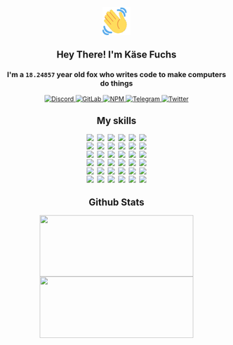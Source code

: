 <div><p align=center><img src=./resources/images/wave.gif width=64px height=64px></p><h2 align=center>Hey There! I'm Käse Fuchs</h2><h3 align=center>I'm a <code>18.24857</code> year old fox who writes code to make computers do things</h3><p align=center><a href=https://discord.com/users/507526681125322772><img alt=Discord src="https://img.shields.io/badge/Discord-5865F2?logo=discord&logoColor=white&style=flat-square#703548a1b0838b98648f9f54f12d291c"> </a><a href=https://gitlab.com/kasefuchs><img alt=GitLab src="https://img.shields.io/badge/GitLab-330F63?logo=gitlab&logoColor=white&style=flat-square#703548a1b0838b98648f9f54f12d291c"> </a><a href=https://npmjs.com/~kasefuchs><img alt=NPM src="https://img.shields.io/badge/NPM-CB3837?logo=npm&logoColor=white&style=flat-square#703548a1b0838b98648f9f54f12d291c"> </a><a href=https://t.me/kasefuchs><img alt=Telegram src="https://img.shields.io/badge/Telegram-2CA5E0?logo=telegram&logoColor=white&style=flat-square#703548a1b0838b98648f9f54f12d291c"> </a><a href=https://twitter.com/kasefuchs><img alt=Twitter src="https://img.shields.io/badge/Twitter-1DA1F2?logo=twitter&logoColor=white&style=flat-square#703548a1b0838b98648f9f54f12d291c"></a></p><h2 align=center>My skills</h2><p align=center><a href=https://aws.amazon.com/ ><picture><source srcset="https://skillicons.dev/icons?i=aws&theme=dark#703548a1b0838b98648f9f54f12d291c" media="(prefers-color-scheme: dark)"><source srcset="https://skillicons.dev/icons?i=aws&theme=light#703548a1b0838b98648f9f54f12d291c" media="(prefers-color-scheme: light), (prefers-color-scheme: no-preference)"><img src="https://skillicons.dev/icons?i=aws&theme=light#703548a1b0838b98648f9f54f12d291c"></picture></a>&nbsp;&nbsp;<a href=https://en.wikipedia.org/wiki/Bash_(Unix_shell)><picture><source srcset="https://skillicons.dev/icons?i=bash&theme=dark#703548a1b0838b98648f9f54f12d291c" media="(prefers-color-scheme: dark)"><source srcset="https://skillicons.dev/icons?i=bash&theme=light#703548a1b0838b98648f9f54f12d291c" media="(prefers-color-scheme: light), (prefers-color-scheme: no-preference)"><img src="https://skillicons.dev/icons?i=bash&theme=light#703548a1b0838b98648f9f54f12d291c"></picture></a>&nbsp;&nbsp;<a href=https://discord.com/developers/docs><picture><source srcset="https://skillicons.dev/icons?i=bots&theme=dark#703548a1b0838b98648f9f54f12d291c" media="(prefers-color-scheme: dark)"><source srcset="https://skillicons.dev/icons?i=bots&theme=light#703548a1b0838b98648f9f54f12d291c" media="(prefers-color-scheme: light), (prefers-color-scheme: no-preference)"><img src="https://skillicons.dev/icons?i=bots&theme=light#703548a1b0838b98648f9f54f12d291c"></picture></a>&nbsp;&nbsp;<a href=https://www.cloudflare.com/ ><picture><source srcset="https://skillicons.dev/icons?i=cloudflare&theme=dark#703548a1b0838b98648f9f54f12d291c" media="(prefers-color-scheme: dark)"><source srcset="https://skillicons.dev/icons?i=cloudflare&theme=light#703548a1b0838b98648f9f54f12d291c" media="(prefers-color-scheme: light), (prefers-color-scheme: no-preference)"><img src="https://skillicons.dev/icons?i=cloudflare&theme=light#703548a1b0838b98648f9f54f12d291c"></picture></a>&nbsp;&nbsp;<a href=https://en.wikipedia.org/wiki/CSS><picture><source srcset="https://skillicons.dev/icons?i=css&theme=dark#703548a1b0838b98648f9f54f12d291c" media="(prefers-color-scheme: dark)"><source srcset="https://skillicons.dev/icons?i=css&theme=light#703548a1b0838b98648f9f54f12d291c" media="(prefers-color-scheme: light), (prefers-color-scheme: no-preference)"><img src="https://skillicons.dev/icons?i=css&theme=light#703548a1b0838b98648f9f54f12d291c"></picture></a>&nbsp;&nbsp;<a href=https://www.docker.com/ ><picture><source srcset="https://skillicons.dev/icons?i=docker&theme=dark#703548a1b0838b98648f9f54f12d291c" media="(prefers-color-scheme: dark)"><source srcset="https://skillicons.dev/icons?i=docker&theme=light#703548a1b0838b98648f9f54f12d291c" media="(prefers-color-scheme: light), (prefers-color-scheme: no-preference)"><img src="https://skillicons.dev/icons?i=docker&theme=light#703548a1b0838b98648f9f54f12d291c"></picture></a><br><a href=https://www.electronjs.org/ ><picture><source srcset="https://skillicons.dev/icons?i=electron&theme=dark#703548a1b0838b98648f9f54f12d291c" media="(prefers-color-scheme: dark)"><source srcset="https://skillicons.dev/icons?i=electron&theme=light#703548a1b0838b98648f9f54f12d291c" media="(prefers-color-scheme: light), (prefers-color-scheme: no-preference)"><img src="https://skillicons.dev/icons?i=electron&theme=light#703548a1b0838b98648f9f54f12d291c"></picture></a>&nbsp;&nbsp;<a href=https://expressjs.com/ ><picture><source srcset="https://skillicons.dev/icons?i=express&theme=dark#703548a1b0838b98648f9f54f12d291c" media="(prefers-color-scheme: dark)"><source srcset="https://skillicons.dev/icons?i=express&theme=light#703548a1b0838b98648f9f54f12d291c" media="(prefers-color-scheme: light), (prefers-color-scheme: no-preference)"><img src="https://skillicons.dev/icons?i=express&theme=light#703548a1b0838b98648f9f54f12d291c"></picture></a>&nbsp;&nbsp;<a href=https://www.figma.com/ ><picture><source srcset="https://skillicons.dev/icons?i=figma&theme=dark#703548a1b0838b98648f9f54f12d291c" media="(prefers-color-scheme: dark)"><source srcset="https://skillicons.dev/icons?i=figma&theme=light#703548a1b0838b98648f9f54f12d291c" media="(prefers-color-scheme: light), (prefers-color-scheme: no-preference)"><img src="https://skillicons.dev/icons?i=figma&theme=light#703548a1b0838b98648f9f54f12d291c"></picture></a>&nbsp;&nbsp;<a href=https://firebase.google.com/ ><picture><source srcset="https://skillicons.dev/icons?i=firebase&theme=dark#703548a1b0838b98648f9f54f12d291c" media="(prefers-color-scheme: dark)"><source srcset="https://skillicons.dev/icons?i=firebase&theme=light#703548a1b0838b98648f9f54f12d291c" media="(prefers-color-scheme: light), (prefers-color-scheme: no-preference)"><img src="https://skillicons.dev/icons?i=firebase&theme=light#703548a1b0838b98648f9f54f12d291c"></picture></a>&nbsp;&nbsp;<a href=https://flask.palletsprojects.com/ ><picture><source srcset="https://skillicons.dev/icons?i=flask&theme=dark#703548a1b0838b98648f9f54f12d291c" media="(prefers-color-scheme: dark)"><source srcset="https://skillicons.dev/icons?i=flask&theme=light#703548a1b0838b98648f9f54f12d291c" media="(prefers-color-scheme: light), (prefers-color-scheme: no-preference)"><img src="https://skillicons.dev/icons?i=flask&theme=light#703548a1b0838b98648f9f54f12d291c"></picture></a>&nbsp;&nbsp;<a href=https://cloud.google.com/ ><picture><source srcset="https://skillicons.dev/icons?i=gcp&theme=dark#703548a1b0838b98648f9f54f12d291c" media="(prefers-color-scheme: dark)"><source srcset="https://skillicons.dev/icons?i=gcp&theme=light#703548a1b0838b98648f9f54f12d291c" media="(prefers-color-scheme: light), (prefers-color-scheme: no-preference)"><img src="https://skillicons.dev/icons?i=gcp&theme=light#703548a1b0838b98648f9f54f12d291c"></picture></a><br><a href=https://git-scm.com/ ><picture><source srcset="https://skillicons.dev/icons?i=git&theme=dark#703548a1b0838b98648f9f54f12d291c" media="(prefers-color-scheme: dark)"><source srcset="https://skillicons.dev/icons?i=git&theme=light#703548a1b0838b98648f9f54f12d291c" media="(prefers-color-scheme: light), (prefers-color-scheme: no-preference)"><img src="https://skillicons.dev/icons?i=git&theme=light#703548a1b0838b98648f9f54f12d291c"></picture></a>&nbsp;&nbsp;<a href=https://github.com/ ><picture><source srcset="https://skillicons.dev/icons?i=github&theme=dark#703548a1b0838b98648f9f54f12d291c" media="(prefers-color-scheme: dark)"><source srcset="https://skillicons.dev/icons?i=github&theme=light#703548a1b0838b98648f9f54f12d291c" media="(prefers-color-scheme: light), (prefers-color-scheme: no-preference)"><img src="https://skillicons.dev/icons?i=github&theme=light#703548a1b0838b98648f9f54f12d291c"></picture></a>&nbsp;&nbsp;<a href=https://gitlab.com/ ><picture><source srcset="https://skillicons.dev/icons?i=gitlab&theme=dark#703548a1b0838b98648f9f54f12d291c" media="(prefers-color-scheme: dark)"><source srcset="https://skillicons.dev/icons?i=gitlab&theme=light#703548a1b0838b98648f9f54f12d291c" media="(prefers-color-scheme: light), (prefers-color-scheme: no-preference)"><img src="https://skillicons.dev/icons?i=gitlab&theme=light#703548a1b0838b98648f9f54f12d291c"></picture></a>&nbsp;&nbsp;<a href=https://www.heroku.com/ ><picture><source srcset="https://skillicons.dev/icons?i=heroku&theme=dark#703548a1b0838b98648f9f54f12d291c" media="(prefers-color-scheme: dark)"><source srcset="https://skillicons.dev/icons?i=heroku&theme=light#703548a1b0838b98648f9f54f12d291c" media="(prefers-color-scheme: light), (prefers-color-scheme: no-preference)"><img src="https://skillicons.dev/icons?i=heroku&theme=light#703548a1b0838b98648f9f54f12d291c"></picture></a>&nbsp;&nbsp;<a href=https://en.wikipedia.org/wiki/HTML><picture><source srcset="https://skillicons.dev/icons?i=html&theme=dark#703548a1b0838b98648f9f54f12d291c" media="(prefers-color-scheme: dark)"><source srcset="https://skillicons.dev/icons?i=html&theme=light#703548a1b0838b98648f9f54f12d291c" media="(prefers-color-scheme: light), (prefers-color-scheme: no-preference)"><img src="https://skillicons.dev/icons?i=html&theme=light#703548a1b0838b98648f9f54f12d291c"></picture></a>&nbsp;&nbsp;<a href=https://en.wikipedia.org/wiki/JavaScript><picture><source srcset="https://skillicons.dev/icons?i=js&theme=dark#703548a1b0838b98648f9f54f12d291c" media="(prefers-color-scheme: dark)"><source srcset="https://skillicons.dev/icons?i=js&theme=light#703548a1b0838b98648f9f54f12d291c" media="(prefers-color-scheme: light), (prefers-color-scheme: no-preference)"><img src="https://skillicons.dev/icons?i=js&theme=light#703548a1b0838b98648f9f54f12d291c"></picture></a><br><a href=https://en.wikipedia.org/wiki/Linux><picture><source srcset="https://skillicons.dev/icons?i=linux&theme=dark#703548a1b0838b98648f9f54f12d291c" media="(prefers-color-scheme: dark)"><source srcset="https://skillicons.dev/icons?i=linux&theme=light#703548a1b0838b98648f9f54f12d291c" media="(prefers-color-scheme: light), (prefers-color-scheme: no-preference)"><img src="https://skillicons.dev/icons?i=linux&theme=light#703548a1b0838b98648f9f54f12d291c"></picture></a>&nbsp;&nbsp;<a href=https://mui.com/ ><picture><source srcset="https://skillicons.dev/icons?i=materialui&theme=dark#703548a1b0838b98648f9f54f12d291c" media="(prefers-color-scheme: dark)"><source srcset="https://skillicons.dev/icons?i=materialui&theme=light#703548a1b0838b98648f9f54f12d291c" media="(prefers-color-scheme: light), (prefers-color-scheme: no-preference)"><img src="https://skillicons.dev/icons?i=materialui&theme=light#703548a1b0838b98648f9f54f12d291c"></picture></a>&nbsp;&nbsp;<a href=https://en.wikipedia.org/wiki/Markdown><picture><source srcset="https://skillicons.dev/icons?i=md&theme=dark#703548a1b0838b98648f9f54f12d291c" media="(prefers-color-scheme: dark)"><source srcset="https://skillicons.dev/icons?i=md&theme=light#703548a1b0838b98648f9f54f12d291c" media="(prefers-color-scheme: light), (prefers-color-scheme: no-preference)"><img src="https://skillicons.dev/icons?i=md&theme=light#703548a1b0838b98648f9f54f12d291c"></picture></a>&nbsp;&nbsp;<a href=https://www.mongodb.com/ ><picture><source srcset="https://skillicons.dev/icons?i=mongodb&theme=dark#703548a1b0838b98648f9f54f12d291c" media="(prefers-color-scheme: dark)"><source srcset="https://skillicons.dev/icons?i=mongodb&theme=light#703548a1b0838b98648f9f54f12d291c" media="(prefers-color-scheme: light), (prefers-color-scheme: no-preference)"><img src="https://skillicons.dev/icons?i=mongodb&theme=light#703548a1b0838b98648f9f54f12d291c"></picture></a>&nbsp;&nbsp;<a href=https://www.mysql.com/ ><picture><source srcset="https://skillicons.dev/icons?i=mysql&theme=dark#703548a1b0838b98648f9f54f12d291c" media="(prefers-color-scheme: dark)"><source srcset="https://skillicons.dev/icons?i=mysql&theme=light#703548a1b0838b98648f9f54f12d291c" media="(prefers-color-scheme: light), (prefers-color-scheme: no-preference)"><img src="https://skillicons.dev/icons?i=mysql&theme=light#703548a1b0838b98648f9f54f12d291c"></picture></a>&nbsp;&nbsp;<a href=https://nextjs.org/ ><picture><source srcset="https://skillicons.dev/icons?i=nextjs&theme=dark#703548a1b0838b98648f9f54f12d291c" media="(prefers-color-scheme: dark)"><source srcset="https://skillicons.dev/icons?i=nextjs&theme=light#703548a1b0838b98648f9f54f12d291c" media="(prefers-color-scheme: light), (prefers-color-scheme: no-preference)"><img src="https://skillicons.dev/icons?i=nextjs&theme=light#703548a1b0838b98648f9f54f12d291c"></picture></a><br><a href=https://nodejs.org/en/ ><picture><source srcset="https://skillicons.dev/icons?i=nodejs&theme=dark#703548a1b0838b98648f9f54f12d291c" media="(prefers-color-scheme: dark)"><source srcset="https://skillicons.dev/icons?i=nodejs&theme=light#703548a1b0838b98648f9f54f12d291c" media="(prefers-color-scheme: light), (prefers-color-scheme: no-preference)"><img src="https://skillicons.dev/icons?i=nodejs&theme=light#703548a1b0838b98648f9f54f12d291c"></picture></a>&nbsp;&nbsp;<a href=https://www.postgresql.org/ ><picture><source srcset="https://skillicons.dev/icons?i=postgres&theme=dark#703548a1b0838b98648f9f54f12d291c" media="(prefers-color-scheme: dark)"><source srcset="https://skillicons.dev/icons?i=postgres&theme=light#703548a1b0838b98648f9f54f12d291c" media="(prefers-color-scheme: light), (prefers-color-scheme: no-preference)"><img src="https://skillicons.dev/icons?i=postgres&theme=light#703548a1b0838b98648f9f54f12d291c"></picture></a>&nbsp;&nbsp;<a href=https://learn.microsoft.com/en-us/powershell/ ><picture><source srcset="https://skillicons.dev/icons?i=powershell&theme=dark#703548a1b0838b98648f9f54f12d291c" media="(prefers-color-scheme: dark)"><source srcset="https://skillicons.dev/icons?i=powershell&theme=light#703548a1b0838b98648f9f54f12d291c" media="(prefers-color-scheme: light), (prefers-color-scheme: no-preference)"><img src="https://skillicons.dev/icons?i=powershell&theme=light#703548a1b0838b98648f9f54f12d291c"></picture></a>&nbsp;&nbsp;<a href=https://www.python.org/ ><picture><source srcset="https://skillicons.dev/icons?i=py&theme=dark#703548a1b0838b98648f9f54f12d291c" media="(prefers-color-scheme: dark)"><source srcset="https://skillicons.dev/icons?i=py&theme=light#703548a1b0838b98648f9f54f12d291c" media="(prefers-color-scheme: light), (prefers-color-scheme: no-preference)"><img src="https://skillicons.dev/icons?i=py&theme=light#703548a1b0838b98648f9f54f12d291c"></picture></a>&nbsp;&nbsp;<a href=https://www.raspberrypi.org/ ><picture><source srcset="https://skillicons.dev/icons?i=raspberrypi&theme=dark#703548a1b0838b98648f9f54f12d291c" media="(prefers-color-scheme: dark)"><source srcset="https://skillicons.dev/icons?i=raspberrypi&theme=light#703548a1b0838b98648f9f54f12d291c" media="(prefers-color-scheme: light), (prefers-color-scheme: no-preference)"><img src="https://skillicons.dev/icons?i=raspberrypi&theme=light#703548a1b0838b98648f9f54f12d291c"></picture></a>&nbsp;&nbsp;<a href=https://reactjs.org/ ><picture><source srcset="https://skillicons.dev/icons?i=react&theme=dark#703548a1b0838b98648f9f54f12d291c" media="(prefers-color-scheme: dark)"><source srcset="https://skillicons.dev/icons?i=react&theme=light#703548a1b0838b98648f9f54f12d291c" media="(prefers-color-scheme: light), (prefers-color-scheme: no-preference)"><img src="https://skillicons.dev/icons?i=react&theme=light#703548a1b0838b98648f9f54f12d291c"></picture></a><br><a href=https://redux.js.org/ ><picture><source srcset="https://skillicons.dev/icons?i=redux&theme=dark#703548a1b0838b98648f9f54f12d291c" media="(prefers-color-scheme: dark)"><source srcset="https://skillicons.dev/icons?i=redux&theme=light#703548a1b0838b98648f9f54f12d291c" media="(prefers-color-scheme: light), (prefers-color-scheme: no-preference)"><img src="https://skillicons.dev/icons?i=redux&theme=light#703548a1b0838b98648f9f54f12d291c"></picture></a>&nbsp;&nbsp;<a href=https://en.wikipedia.org/wiki/Regular_expression><picture><source srcset="https://skillicons.dev/icons?i=regex&theme=dark#703548a1b0838b98648f9f54f12d291c" media="(prefers-color-scheme: dark)"><source srcset="https://skillicons.dev/icons?i=regex&theme=light#703548a1b0838b98648f9f54f12d291c" media="(prefers-color-scheme: light), (prefers-color-scheme: no-preference)"><img src="https://skillicons.dev/icons?i=regex&theme=light#703548a1b0838b98648f9f54f12d291c"></picture></a>&nbsp;&nbsp;<a href=https://en.wikipedia.org/wiki/Sass_(stylesheet_language)><picture><source srcset="https://skillicons.dev/icons?i=sass&theme=dark#703548a1b0838b98648f9f54f12d291c" media="(prefers-color-scheme: dark)"><source srcset="https://skillicons.dev/icons?i=sass&theme=light#703548a1b0838b98648f9f54f12d291c" media="(prefers-color-scheme: light), (prefers-color-scheme: no-preference)"><img src="https://skillicons.dev/icons?i=sass&theme=light#703548a1b0838b98648f9f54f12d291c"></picture></a>&nbsp;&nbsp;<a href=https://www.typescriptlang.org/ ><picture><source srcset="https://skillicons.dev/icons?i=ts&theme=dark#703548a1b0838b98648f9f54f12d291c" media="(prefers-color-scheme: dark)"><source srcset="https://skillicons.dev/icons?i=ts&theme=light#703548a1b0838b98648f9f54f12d291c" media="(prefers-color-scheme: light), (prefers-color-scheme: no-preference)"><img src="https://skillicons.dev/icons?i=ts&theme=light#703548a1b0838b98648f9f54f12d291c"></picture></a>&nbsp;&nbsp;<a href=https://unity.com/ ><picture><source srcset="https://skillicons.dev/icons?i=unity&theme=dark#703548a1b0838b98648f9f54f12d291c" media="(prefers-color-scheme: dark)"><source srcset="https://skillicons.dev/icons?i=unity&theme=light#703548a1b0838b98648f9f54f12d291c" media="(prefers-color-scheme: light), (prefers-color-scheme: no-preference)"><img src="https://skillicons.dev/icons?i=unity&theme=light#703548a1b0838b98648f9f54f12d291c"></picture></a>&nbsp;&nbsp;<a href=https://workers.cloudflare.com/ ><picture><source srcset="https://skillicons.dev/icons?i=workers&theme=dark#703548a1b0838b98648f9f54f12d291c" media="(prefers-color-scheme: dark)"><source srcset="https://skillicons.dev/icons?i=workers&theme=light#703548a1b0838b98648f9f54f12d291c" media="(prefers-color-scheme: light), (prefers-color-scheme: no-preference)"><img src="https://skillicons.dev/icons?i=workers&theme=light#703548a1b0838b98648f9f54f12d291c"></picture></a><br></p><h2 align=center>Github Stats</h2><p align=center><picture><source srcset="https://github-readme-stats-kasefuchs.vercel.app/api/?count_private=true&hide_border=true&hide_rank=true&line_height=20&hide_title=true&username=Kasefuchs&theme=dark#703548a1b0838b98648f9f54f12d291c" media="(prefers-color-scheme: dark)"><source srcset="https://github-readme-stats-kasefuchs.vercel.app/api/?count_private=true&hide_border=true&hide_rank=true&line_height=20&hide_title=true&username=Kasefuchs&theme=light#703548a1b0838b98648f9f54f12d291c" media="(prefers-color-scheme: light), (prefers-color-scheme: no-preference)"><img align=middle width=350 height=140 src="https://github-readme-stats-kasefuchs.vercel.app/api/?count_private=true&hide_border=true&hide_rank=true&line_height=20&hide_title=true&username=Kasefuchs&theme=light#703548a1b0838b98648f9f54f12d291c"></picture><picture><source srcset="https://github-readme-stats-kasefuchs.vercel.app/api/top-langs/?count_private=true&hide_border=true&layout=compact&username=Kasefuchs&theme=dark#703548a1b0838b98648f9f54f12d291c" media="(prefers-color-scheme: dark)"><source srcset="https://github-readme-stats-kasefuchs.vercel.app/api/top-langs/?count_private=true&hide_border=true&layout=compact&username=Kasefuchs&theme=light#703548a1b0838b98648f9f54f12d291c" media="(prefers-color-scheme: light), (prefers-color-scheme: no-preference)"><img align=middle width=350 height=140 src="https://github-readme-stats-kasefuchs.vercel.app/api/top-langs/?count_private=true&hide_border=true&layout=compact&username=Kasefuchs&theme=light#703548a1b0838b98648f9f54f12d291c"></picture></p><img src="https://hit.yhype.me/github/profile?user_id=64592097#703548a1b0838b98648f9f54f12d291c" alt=""></div>